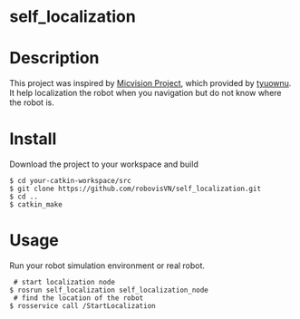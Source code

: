 # self_localization
# Description
This project was inspired by [Micvision Project](https://www.example.com), which provided by [tyuownu](https://github.com/tyuownu).
It help localization the robot when you navigation but do not know where the robot is.
# Install
Download the project to your workspace and build
```
$ cd your-catkin-workspace/src
$ git clone https://github.com/robovisVN/self_localization.git
$ cd ..
$ catkin_make
```
# Usage
Run your robot simulation environment or real robot.
```
 # start localization node
$ rosrun self_localization self_localization_node
 # find the location of the robot
$ rosservice call /StartLocalization
```
